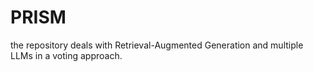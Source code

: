# PRISM
the repository deals with Retrieval-Augmented Generation and multiple LLMs in a voting approach.
